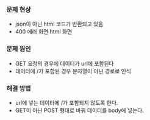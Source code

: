 ### 문제 현상
- json이 아닌 html 코드가 반환되고 있음
- 400 에러 화면 html 화면

### 문제 원인
- GET 요청의 경우에 데이터가 url에 포함된다
- 데이터에 /가 포함된 경우 문자열이 아닌 경로로 인식

### 해결 방법
- url에 넣는 데이터에 /가 포함되지 않도록 한다.
- GET이 아닌 POST 형태로 바꿔 데이터를 body에 넣는다.
